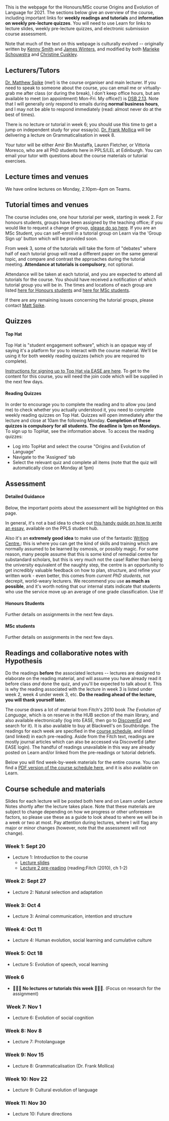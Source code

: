 # 

This is the webpage for the Honours/MSc course Origins and Evolution of Language for 2021. The sections below give an overview of the course, including important links for **weekly readings and tutorials** and **information on weekly pre-lecture quizzes**. You will need to use Learn for links to lecture slides, weekly pre-lecture quizzes, and electronic submission course assessment.

Note that much of the text on this webpage is culturally evolved --
originally written by [Kenny Smith](http://www.lel.ed.ac.uk/~kenny/) and [James Winters](http://www.replicatedtypo.com/authors/james-winters), and modified by both [Marieke Schouwstra](https://mariekeschouwstra.github.io) and [Christine Cuskley](http://ccuskley.github.io).

Lecturers/Tutors
----------------

[Dr. Matthew Spike](http://www.pyowhack.com) (me!) is the course organiser and main lecturer. If you need to speak to someone about the course, you can email me or virtually-grab me after class (or during the break), I don't keep office hours, but am available to meet (on appointment) Mon-Fri. My office(!) is [DSB 2.13](http://www.ed.ac.uk/maps/maps?building=dugald-stewart-building).
Note that I will generally only respond to emails during **normal business hours**, and I may not be able to respond immediately (read: almost never do at the best of times).

There is no lecture or tutorial in week 6; you should use this time to get a jump on independent study for your essay(s). [Dr. Frank Mollica](https://mollicaf.github.io/) will be delivering a lecture on Grammaticalisation in week 8.

Your tutor will be either Amir Bin Mustaffa, Lauren Fletcher, or Vittoria Moresco, who are all PhD students here in PPLS/LEL at
Edinburgh. You can email your tutor with questions about the course
materials or tutorial exercises.

Lecture times and venues
------------------------

We have online lectures on Monday, 2.10pm-4pm on Teams.

Tutorial times and venues
-------------------------

The course includes one, one hour tutorial per week, starting in week 2. For honours students, groups have been assigned by the teaching office; if you would like to request a change of group, [please do so here](https://www.ed.ac.uk/student-administration/timetabling/students/tutorial-change-request). If you are an MSc Student, you can self-enroll in a tutorial group on Learn via the 'Group Sign up' button which will be provided soon.

From week 3, some of the tutorials will take the form of "debates" where half of each tutorial group will read a different paper on the same general topic, and compare and contrast the approaches during the tutorial meeting. **Attendance at tutorials is compulsory**, not optional.

Attendance will be taken at each tutorial, and you are expected to
attend all tutorials for the course. You should have received a
notification of which tutorial group you will be in. The times and
locations of each group are listed [here for Honours students](https://browser.ted.is.ed.ac.uk/generate?courses%5B%5D=LASC10031_SV1_SEM1&period=YR)
and [here for MSc students](https://browser.ted.is.ed.ac.uk/generate?courses%5B%5D=LASC11112_SV1_SEM1&period=YR).

If there are any remaining issues concerning the tutorial groups, please contact [Matt Spike](mspike@ed.ac.uk).

Quizzes
-------

#### Top Hat

Top Hat is "student engagement software", which is an opaque way of
saying it's a platform for you to interact with the course material.
We'll be using it for both weekly reading quizzes (which you are
required to complete).

[Instructions for signing up to Top Hat via EASE are
here](https://www.ed.ac.uk/information-services/learning-technology/electronic-voting-system/students/account).
To get to the content for this course, you will need the join code  which will be supplied in the next few days.

#### Reading Quizzes

In order to encourage you to complete the reading and to allow you (and me) to check whether you actually understood it, you need to complete weekly reading quizzes on Top Hat. Quizzes will open immediately after the lecture and close at 10am the following Monday. **Completion of these quizzes is compulsory for all students. The deadline is 1pm on Mondays.** To sign up to TopHat, see the information above. To access the reading quizzes:

-   Log into TopHat and select the course "Origins and Evolution of
    Language"
-   Navigate to the 'Assigned' tab
-   Select the relevant quiz and complete all items (note that the quiz will automatically close on Monday at 1pm)

Assessment
----------

#### Detailed Guidance

Below, the important points about the assessment will be highlighted on this page.

<!-- However, [greater detail is provided in this
document](https://www.learn.ed.ac.uk/bbcswebdav/pid-4395344-dt-content-rid-10596475_1/xid-10596475_1), which is also available on Learn. **Read this carefully before you even start thinking about your essay(s), it contains important information**, including the essay topics you can choose from and guidance on researching and writing your essays.   -->

In general, it's not a bad idea to check out [this handy guide on how to write an essay](http://students.ppls.ed.ac.uk/study-skills/linguistics-and-english-language/essay-writing/), available on the PPLS student hub.

Also it's an **extremely good idea** to make use of the fantastic [Writing Centre.](http://writingcentre.ppls.ed.ac.uk/): this is where you can get the kind of skills and training which are normally assumed to be learned by osmosis, or possibly magic. For some reason, many people assume that this is some kind of remedial centre for substandard scholars, but this is very much not the case! Rather than being the university equivalent of the naughty step, the centre is an opportunity to get incredibly valuable feedback on how to plan, structure, and refine your written work - even better, this comes from *current PhD students*, not decrepit, world-weary lecturers. We recommend you use **as much as possible**, and it's worth noting that our internal stats indicate that students who use the service move up an average of one grade classification. Use it!

#### Honours Students

Further details on assignments in the next few days.
<!-- -   [**Assessment 1:** a 2000-word essay on ]{style="line-height: 1.65;"}one topic [selected from an approved list (see below), worth 50% of the course mark. ]{style="line-height: 1.65;"}[**Deadline: Thursday, 28th November, 12 noon**. Submit via Turnitin.]{style="line-height: 1.65;"} -->
<!-- -   [**Exam:** a 2-hour exam, worth 50% of the course mark, to be held in the exam period at the end of semester 1.]{style="line-height: 1.65;"}
    -   [**When/Where:** The exact date and venue of the exam can be
        obtained from [the Examination Timetabling
        page](http://www.scripts.sasg.ed.ac.uk/registry/examinations/), and may not have been announced (course code is LASC10031). Note that the course organiser has virtually no control over the date/time of the exam.]{style="line-height: 1.65;"}-   [**Format:** The exam will have 12 short questions (equally weighted at 8 points each -- you will be graced with a whole 4 points for showing up). ]{style="line-height: 1.65;"} -   [To get an idea of what the exam will be like, [have a look at this example exam](http://www.lel.ed.ac.uk/cle/wp-content/uploads/2018/08/UndergradExampleExam.pdf) from a few years ago, complete with [model answers to three of the
        questions](http://www.lel.ed.ac.uk/cle/wp-content/uploads/2018/08/UndergradExamModelAnswers.pdf). ]{style="line-height: 1.65;"} -->

#### MSc students

Further details on assignments in the next few days.

<!-- -   [**Essay 1:** 1500 words, chosen from section A of the list of topics. Worth 40%.  **Deadline: Thursday, 31 October, 12     noon.** ]{style="line-height: 1.65;"}
-   [**Essay 2:** 1500 words, chosen from section B of the list of
    topics. Worth 60%. **Deadline, Thursday, 28 November, 12     noon.** ]{style="line-height: 1.65;"} -->

## Readings and collaborative notes with Hypothesis

Do the readings **before** the associated lectures -- lectures are
designed to elaborate on the reading material, and will assume you have already read it before class *and* done the quiz, and you'll be expected to talk about it. This is why the reading associated with the lecture in week 3 is listed under week 2, week 4 under week 3, etc. **Do the reading ahead of the lecture, you will thank yourself later.**

The course draws a lot of material from Fitch's 2010 book *The Evolution of Language*, which is on reserve in the HUB section of the main library, and also available electronically (log into EASE, then go to [DiscoverEd](https://discovered.ed.ac.uk/primo-explore/search?vid=44UOE_VU2&sortby=rank) and search for it). It is also available to buy at Blackwell's on Southbridge. The readings for each week are specified in the [course schedule](http://www.lel.ed.ac.uk/cle/wp-content/uploads/2018/09/CourseOutline.pdf),
and listed (and linked) in each pre-reading. Aside from the Fitch text, readings are mostly journal articles which can also be accessed via DiscoverEd (after EASE login). The handful of readings unavailable in this way are already posted on Learn and/or linked from the pre-readings or tutorial debriefs.

Below you will find week-by-week materials for the entire course. You
can find a [PDF version of the course schedule here](CourseOutline.pdf), and it is also available on Learn.

## Course schedule and materials

Slides for each lecture will be posted both here and on Learn under
Lecture Notes shortly after the lecture takes place. Note that these
materials are subject to change depending on how we progress or other
unforeseen factors, so please use these as a guide to look ahead to
where we will be in a week or two at most. Pay attention during
lectures, where I will flag any major or minor changes (however, note
that the assessment will not change).

### Week 1: Sept 20

-   Lecture 1: Introduction to the course
    -   [Lecture slides](./Lecture_Slides/Origins_2019_1.pdf)
    -   [Lecture 2 pre-reading](./Prereadings/prereading_week_2)
        (reading:Fitch (2010), ch 1-2)

### Week 2: Sept 27

-   Lecture 2: Natural selection and adaptation

    <!-- ([Slides](https://www.pyowhack.com/origins-week-2))
    -   [Tutorial: Pinker on language
        evolution](http://www.lel.ed.ac.uk/cle/index.php/origins2018/tutorial-2/)
    -   [Lecture 3
        pre-reading](http://www.lel.ed.ac.uk/cle/index.php/origins2018/reading-2/)
         (reading: Fitch (2010), ch.4) -->

### Week 3: Oct 4

-   Lecture 3: Animal communication, intention and structure

    <!-- ([Slides](https://www.pyowhack.com/origins-week-3))
    -   [Tutorial: Birdsong and Chimpanzee
        calls](http://www.lel.ed.ac.uk/cle/index.php/origins2018/tutorial-3/)
    -   [Lecture 4
        pre-reading](http://www.lel.ed.ac.uk/cle/index.php/origins2018/reading-3/)
        (reading: Fitch (2010), ch. 7) -->

### Week 4: Oct 11

-   Lecture 4: Human evolution, social learning and cumulative culture

    <!-- -   [Slides](https://www.learn.ed.ac.uk/bbcswebdav/pid-4347620-dt-content-rid-10263605_1/xid-10263605_1)
    -   [Tutorial: Language and the arhcheological
        record](http://www.lel.ed.ac.uk/cle/index.php/origins2018/tutorial-4/)
    -   [Lecture 5 pre-reading](http://www.lel.ed.ac.uk/cle/index.php/origins2018/reading-4/)
         (reading: Fitch 2010 ch. 8) -->

### Week 5: Oct 18

-   Lecture 5: Evolution of speech, vocal learning

    <!-- ([Slides](https://www.learn.ed.ac.uk/bbcswebdav/pid-4364593-dt-content-rid-10373738_1/xid-10373738_1))
    -   [Tutorial: Gestural and vocal theories of language
        origins](http://www.lel.ed.ac.uk/cle/index.php/origins2018/tutorial-5/) -->
    <!-- -   [Lecture 6 pre-reading](http://www.lel.ed.ac.uk/cle/index.php/origins2018/reading-5/) -->

### Week 6

-   **🥳🥳🥳 No lectures or tutorials this week 🥳🥳🥳**.
(Focus on research for the assignment)

###  Week 7: Nov 1
-   Lecture 6: Evolution of social cognition

    <!-- ([Slides](https://www.learn.ed.ac.uk/bbcswebdav/pid-4395241-dt-content-rid-10594272_1/xid-10594272_1))
    -   [Tutorial: Social cognition and language](http://www.lel.ed.ac.uk/cle/index.php/origins2018/tutorial-6/)
    -   [Lecture 7 pre-reading](http://www.lel.ed.ac.uk/cle/index.php/origins2018/reading-7/) -->

### Week 8: Nov 8

-   Lecture 7: Protolanguage

    <!-- \[[Slides](https://www.learn.ed.ac.uk/bbcswebdav/pid-4404754-dt-content-rid-10670059_1/xid-10670059_1)\]
    -   [Tutorial: Iconicity in language and protolanguage](http://www.lel.ed.ac.uk/cle/index.php/origins2018/tutorial-8/)
    -   [Lecture 8 pre-reading](http://www.lel.ed.ac.uk/cle/index.php/origins2018/reading-8/) -->

### Week 9: Nov 15

-   Lecture 8: Grammaticalisation (Dr. Frank Mollica)

    <!-- \[[Slides](https://www.learn.ed.ac.uk/bbcswebdav/pid-4408786-dt-content-rid-10728596_1/xid-10728596_1)\]
    -   [Tutorial: Emergent sign languages](http://www.lel.ed.ac.uk/cle/index.php/origins2017/origins2017-tutorial8/)
    -   [Lecture 9 pre-reading](http://www.lel.ed.ac.uk/cle/index.php/origins2018/reading-9/) -->

### Week 10: Nov 22

-   Lecture 9: Cultural evolution of language
    <!-- \[[Slides](https://www.learn.ed.ac.uk/bbcswebdav/pid-4430922-dt-content-rid-10911810_1/xid-10911810_1)\]
    -   [Tutorial: biological and cultural evolution in
        language](http://www.lel.ed.ac.uk/cle/index.php/origins2018/tutorial-9/)
    -   [Lecture 10 pre-reading](http://www.lel.ed.ac.uk/cle/index.php/origins2018/reading-10/) -->

### Week 11: Nov 30

-   Lecture 10: Future directions

  <!-- \[Slides\]
    -   [Tutorial: Wrap         up](http://www.lel.ed.ac.
